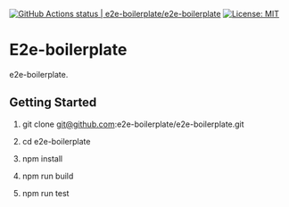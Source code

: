 [![GitHub Actions status | e2e-boilerplate/e2e-boilerplate](https://github.com/e2e-boilerplate/e2e-boilerplate/workflows/e2e-boilerplate/badge.svg)](https://github.com/e2e-boilerplate/e2e-boilerplate/actions?workflow=e2e-boilerplate) [![License: MIT](https://img.shields.io/badge/License-MIT-yellow.svg)](https://opensource.org/licenses/MIT)
    
# E2e-boilerplate
    
e2e-boilerplate.
    
## Getting Started
    
1. git clone git@github.com:e2e-boilerplate/e2e-boilerplate.git
    
2. cd e2e-boilerplate
    
3. npm install
    
4. npm run build
    
5. npm run test